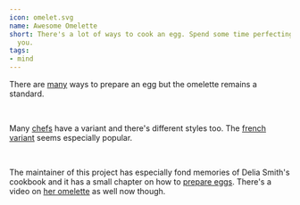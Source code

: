 ```yaml
---
icon: omelet.svg
name: Awesome Omelette
short: There's a lot of ways to cook an egg. Spend some time perfecting a recipe for
  you.
tags:
- mind
---
```


There are [many](https://www.youtube.com/watch?v=qWAagS_MANg) ways to prepare an egg 
but the omelette remains a standard. 

<br>

Many [chefs](https://www.youtube.com/watch?v=OQyRuOEKfVk) have a variant and there's
different styles too. The [french variant](https://www.youtube.com/watch?v=qXPhVYpQLPA)
seems especially popular. 

<br> 

The maintainer of this project has especially fond memories of Delia Smith's cookbook
and it has a small chapter on how to [prepare eggs](https://www.eatyourbooks.com/library/12840/delias-how-to-cook-book). 
There's a video on [her omelette](https://www.youtube.com/watch?v=AJ2uBYCVHik) as well now though.